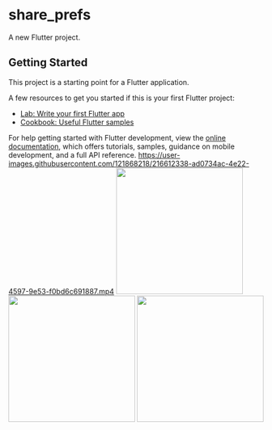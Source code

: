 # share_prefs

A new Flutter project.

## Getting Started

This project is a starting point for a Flutter application.

A few resources to get you started if this is your first Flutter project:

- [Lab: Write your first Flutter app](https://docs.flutter.dev/get-started/codelab)
- [Cookbook: Useful Flutter samples](https://docs.flutter.dev/cookbook)

For help getting started with Flutter development, view the
[online documentation](https://docs.flutter.dev/), which offers tutorials,
samples, guidance on mobile development, and a full API reference.
https://user-images.githubusercontent.com/121868218/216612338-ad0734ac-4e22-4597-9e53-f0bd6c691887.mp4
<img src="https://user-images.githubusercontent.com/121868218/218296635-a3248717-4c68-4ad3-8667-3d0a4534efee.png" width="250px">
<img src="https://user-images.githubusercontent.com/121868218/218296670-24dcb631-0ed5-4d13-a203-65ba9ea36295.png" width="250px">
<img src="https://user-images.githubusercontent.com/121868218/218296651-d2b870ba-3245-4b97-b91e-e3711e80a949.png" width="250px">
